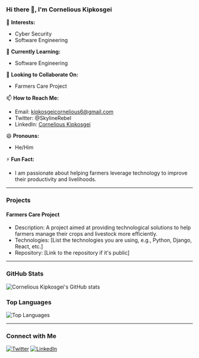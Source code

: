 ### Hi there 👋, I'm Cornelious Kipkosgei

👀 **Interests:**  
- Cyber Security
- Software Engineering

🌱 **Currently Learning:**  
- Software Engineering

💞️ **Looking to Collaborate On:**  
- Farmers Care Project

📫 **How to Reach Me:**  
- Email: [kipkosgeicornelious6@gmail.com](mailto:kipkosgeicornelious6@gmail.com)
- Twitter: @SkylineRebel
- LinkedIn: [Cornelious Kipkosgei](https://www.linkedin.com/in/cornelious-kipkosgei)

😄 **Pronouns:**  
- He/Him

⚡ **Fun Fact:**  
- I am passionate about helping farmers leverage technology to improve their productivity and livelihoods.

---

### Projects

#### Farmers Care Project
- Description: A project aimed at providing technological solutions to help farmers manage their crops and livestock more efficiently.
- Technologies: [List the technologies you are using, e.g., Python, Django, React, etc.]
- Repository: [Link to the repository if it's public]

---

### GitHub Stats
![Cornelious Kipkosgei's GitHub stats](https://github-readme-stats.vercel.app/api?username=kipkosgeicornelious&show_icons=true&theme=radical)

### Top Languages
![Top Languages](https://github-readme-stats.vercel.app/api/top-langs/?username=kipkosgeicornelious&layout=compact&theme=radical)

---

### Connect with Me
[![Twitter](https://img.shields.io/badge/Twitter-%231DA1F2.svg?&style=for-the-badge&logo=twitter&logoColor=white)](https://twitter.com/sangacornel)
[![LinkedIn](https://img.shields.io/badge/LinkedIn-%230A66C2.svg?&style=for-the-badge&logo=linkedin&logoColor=white)](https://www.linkedin.com/in/cornelious-kipkosgei)

